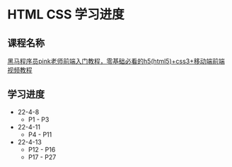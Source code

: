 # HTML CSS 学习进度

## 课程名称

[黑马程序员pink老师前端入门教程，零基础必看的h5(html5)+css3+移动端前端视频教程](https://www.bilibili.com/video/BV14J4114768)

## 学习进度

+ 22-4-8
  + P1 - P3
+ 22-4-11
  + P4 - P11
+ 22-4-13
  + P12 - P16
  + P17 - P27
